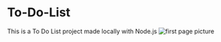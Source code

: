 # To-Do-List
This is a To Do List project made locally with Node.js
![first page picture](https://user-images.githubusercontent.com/52178816/109064160-cf656e80-76c8-11eb-88e1-969c31f1990e.png)
